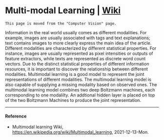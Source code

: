 # Multi-modal Learning | [Wiki](https://en.wikipedia.org/wiki/Multimodal_learning)
`This page is moved from the "Computer Vision" page.`

Information in the real world usually comes as different modalities. For example, images are usually associated with tags and text explanations; text contains images to more clearly express the main idea of the article. Different modalities are characterized by different statistical properties. For instance, images are
usually represented as pixel intensities or outputs of feature extractors, while texts are represented as discrete word count vectors. Due to the distinct statistical properties of different information resources, it is important to discover the relationship between different modalities. Multimodal learning is a good model to represent the joint representations of different modalities. The multimodal learning model is also capable of supplying a missing modality based on observed ones. The multimodal learning model combines two deep Boltzmann machines, each corresponding to one modalilty. An addtional hidden layer is placed on top of the two Boltzmann Machines to produce the joint representation.

----------

#### Reference
- Multimodal learning Wiki, https://en.wikipedia.org/wiki/Multimodal_learning, 2021-12-13-Mon.
